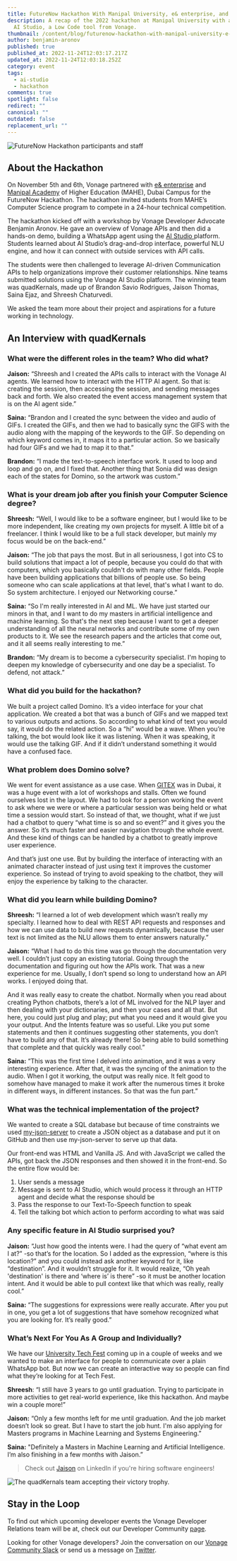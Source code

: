 ```yaml
---
title: FutureNow Hackathon With Manipal University, e& enterprise, and Vonage
description: A recap of the 2022 hackathon at Manipal University with a demo of
  AI Studio, a Low Code tool from Vonage.
thumbnail: /content/blog/futurenow-hackathon-with-manipal-university-e-enterprise-and-vonage/futurenow-hackathon.png
author: benjamin-aronov
published: true
published_at: 2022-11-24T12:03:17.217Z
updated_at: 2022-11-24T12:03:18.252Z
category: event
tags:
  - ai-studio
  - hackathon
comments: true
spotlight: false
redirect: ""
canonical: ""
outdated: false
replacement_url: ""
---
```

![FutureNow Hackathon participants and staff](/content/blog/futurenow-hackathon-with-manipal-university-e-enterprise-and-vonage/manipal-hackathon.jpeg "FutureNow Hackathon participants and staff")

## About the Hackathon

On November 5th and 6th, Vonage partnered with [e& enterprise](https://www.eandenterprise.com/) and [Manipal Academy](https://www.manipaldubai.com/) of Higher Education (MAHE), Dubai Campus for the FutureNow Hackathon. The hackathon invited students from MAHE’s Computer Science program to compete in a 24-hour technical competition.

The hackathon kicked off with a workshop by Vonage Developer Advocate Benjamin Aronov. He gave an overview of Vonage APIs and then did a hands-on demo, building a WhatsApp agent using the [AI Studio ](https://studio.docs.ai.vonage.com/)platform. Students learned about AI Studio’s drag-and-drop interface, powerful NLU engine, and how it can connect with outside services with API calls.

The students were then challenged to leverage AI-driven Communication APIs to help organizations improve their customer relationships. Nine teams submitted solutions using the Vonage AI Studio platform. The winning team was quadKernals, made up of Brandon Savio Rodrigues, Jaison Thomas, Saina Ejaz, and Shreesh Chaturvedi.

We asked the team more about their project and aspirations for a future working in technology.

## A﻿n Interview with quadKernals

### What were the different roles in the team? Who did what?

**Jaison:** “Shreesh and I created the APIs calls to interact with the Vonage AI agents. We learned how to interact with the HTTP AI agent. So that is: creating the session, then accessing the session, and sending messages back and forth. We also created the event access management system that is on the AI agent side.”

**Saina:** “Brandon and I created the sync between the video and audio of GIFs. I created the GIFs, and then we had to basically sync the GIFS with the audio along with the mapping of the keywords to the GIF. So depending on which keyword comes in, it maps it to a particular action. So we basically had four GIFs and we had to map it to that.”

**Brandon:** “I made the text-to-speech interface work. It used to loop and loop and go on, and I fixed that. Another thing that Sonia did was design each of the states for Domino, so the artwork was custom.”

### What is your dream job after you finish your Computer Science degree?

**Shreesh:** “Well, I would like to be a software engineer, but I would like to be more independent, like creating my own projects for myself. A little bit of a freelancer. I think I would like to be a full stack developer, but mainly my focus would be on the back-end.”

**Jaison:** “The job that pays the most. But in all seriousness, I got into CS to build solutions that impact a lot of people, because you could do that with computers, which you basically couldn't do with many other fields. People have been building applications that billions of people use. So being someone who can scale applications at that level, that's what I want to do. So system architecture. I enjoyed our Networking course.”

**Saina:** “So I'm really interested in AI and ML. We have just started our minors in that, and I want to do my masters in artificial intelligence and machine learning. So that's the next step because I want to get a deeper understanding of all the neural networks and contribute some of my own products to it. We see the research papers and the articles that come out, and it all seems really interesting to me.”

**Brandon:** “My dream is to become a cybersecurity specialist. I'm hoping to deepen my knowledge of cybersecurity and one day be a specialist. To defend, not attack.”

### W﻿hat did you build for the hackathon?

We built a project called Domino. It’s a video interface for your chat application. We created a bot that was a bunch of GIFs and we mapped text to various outputs and actions. So according to what kind of text you would say, it would do the related action. So a “hi” would be a wave. When you’re talking, the bot would look like it was listening. When it was speaking, it would use the talking GIF. And if it didn’t understand something it would have a confused face.

<youtube id="Dai2ZxVOm7s"></youtube>

### What problem does Domino solve?

We went for event assistance as a use case. When [GITEX](https://www.gitex.com/) was in Dubai, it was a huge event with a lot of workshops and stalls. Often we found ourselves lost in the layout. We had to look for a person working the event to ask where we were or where a particular session was being held or what time a session would start. So instead of that, we thought, what if we just had a chatbot to query “what time is so and so event?” and it gives you the answer. So it’s much faster and easier navigation through the whole event. And these kind of things can be handled by a chatbot to greatly improve user experience.

And that’s just one use. But by building the interface of interacting with an animated character instead of just using text it improves the customer experience. So instead of trying to avoid speaking to the chatbot, they will enjoy the experience by talking to the character.

### What did you learn while building Domino?

**Shreesh:** “I learned a lot of web development which wasn’t really my specialty. I learned how to deal with REST API requests and responses and how we can use data to build new requests dynamically, because the user text is not limited as the NLU allows them to enter answers naturally.” 

**Jaison:** “What I had to do this time was go through the documentation very well. I couldn’t just copy an existing tutorial. Going through the documentation and figuring out how the APIs work. That was a new experience for me. Usually, I don’t spend so long to understand how an API works. I enjoyed doing that. 

And it was really easy to create the chatbot. Normally when you read about creating Python chatbots, there’s a lot of ML involved for the NLP layer and then dealing with your dictionaries, and then your cases and all that. But here, you could just plug and play; put what you need and it would give you your output. And the Intents feature was so useful. Like you put some statements and then it continues suggesting other statements, you don’t have to build any of that. It’s already there! So being able to build something that complete and that quickly was really cool.”

**Saina:** “This was the first time I delved into animation, and it was a very interesting experience. After that, it was the syncing of the animation to the audio. When I got it working, the output was really nice. It felt good to somehow have managed to make it work after the numerous times it broke in different ways, in different instances. So that was the fun part.”

### What was the technical implementation of the project?

We wanted to create a SQL database but because of time constraints we used [my-json-server](https://my-json-server.typicode.com/) to create a JSON object as a database and put it on GitHub and then use my-json-server to serve up that data. 

Our front-end was HTML and Vanilla JS. And with JavaScript we called the APIs, got back the JSON responses and then showed it in the front-end. So the entire flow would be:

1. User sends a message
2. Message is sent to AI Studio, which would process it through an HTTP agent and decide what the response should be 
3. Pass the response to our Text-To-Speech function to speak
4. Tell the talking bot which action to perform according to what was said

### Any specific feature in AI Studio surprised you?

**Jaison:** “Just how good the intents were. I had the query of “what event am I at?” -so that’s for the location. So I added as the expression, “where is this location?” and you could instead ask another keyword for it, like “destination”. And it wouldn’t struggle for it. It would realize, “Oh yeah 'destination' is there and ‘where is’ is there” -so it must be another location intent. And it would be able to pull context like that which was really, really cool.”

**Saina:** “The suggestions for expressions were really accurate. After you put in one, you get a lot of suggestions that have somehow recognized what you are looking for. It’s really good.”

### What’s Next For You As A Group and Individually?

We have our [University Tech Fest](https://technovanzadxb.web.app/html/index.html) coming up in a couple of weeks and we wanted to make an interface for people to communicate over a plain WhatsApp bot. But now we can create an interactive way so people can find what they’re looking for at Tech Fest.

**Shreesh**: “I still have 3 years to go until graduation. Trying to participate in more activities to get real-world experience, like this hackathon. And maybe win a couple more!”

**Jaison:** “Only a few months left for me until graduation. And the job market doesn’t look so great. But I have to start the job hunt. I'm also applying for Masters programs in Machine Learning and Systems Engineering.”

**Saina:** "Definitely a Masters in Machine Learning and Artificial Intelligence. I’m also finishing in a few months with Jaison.”

> C﻿heck out [Jaison](https://www.linkedin.com/in/jaison-thomas-57734822b/) on LinkedIn if you're hiring software engineers!

![The quadKernals team accepting their victory trophy.](/content/blog/futurenow-hackathon-with-manipal-university-e-enterprise-and-vonage/manipal_university_winning_team.jpeg "The quadKernals team accepting their victory trophy.")

## S﻿tay in the Loop

To find out which upcoming developer events the Vonage Developer Relations team will be at, check out our Developer Community [page](https://developer.vonage.com/community).

Looking for other Vonage developers? Join the conversation on our [Vonage Community Slack](https://developer.vonage.com/community/slack) or send us a message on [Twitter](https://twitter.com/VonageDev).